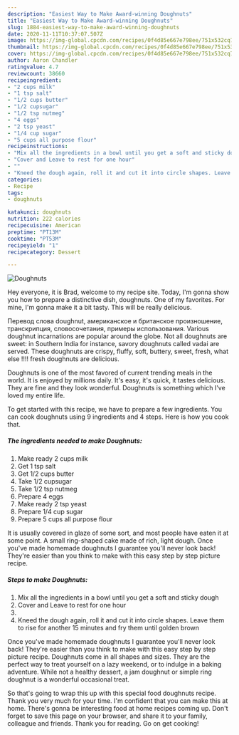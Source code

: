 ```yaml
---
description: "Easiest Way to Make Award-winning Doughnuts"
title: "Easiest Way to Make Award-winning Doughnuts"
slug: 1884-easiest-way-to-make-award-winning-doughnuts
date: 2020-11-11T10:37:07.507Z
image: https://img-global.cpcdn.com/recipes/0f4d85e667e798ee/751x532cq70/doughnuts-recipe-main-photo.jpg
thumbnail: https://img-global.cpcdn.com/recipes/0f4d85e667e798ee/751x532cq70/doughnuts-recipe-main-photo.jpg
cover: https://img-global.cpcdn.com/recipes/0f4d85e667e798ee/751x532cq70/doughnuts-recipe-main-photo.jpg
author: Aaron Chandler
ratingvalue: 4.7
reviewcount: 38660
recipeingredient:
- "2 cups milk"
- "1 tsp salt"
- "1/2 cups butter"
- "1/2 cupsugar"
- "1/2 tsp nutmeg"
- "4 eggs"
- "2 tsp yeast"
- "1/4 cup sugar"
- "5 cups all purpose flour"
recipeinstructions:
- "Mix all the ingredients in a bowl until you get a soft and sticky dough"
- "Cover and Leave to rest for one hour"
- ""
- "Kneed the dough again, roll it and cut it into circle shapes. Leave them to rise for another 15 minutes and fry them until golden brown"
categories:
- Recipe
tags:
- doughnuts

katakunci: doughnuts 
nutrition: 222 calories
recipecuisine: American
preptime: "PT13M"
cooktime: "PT53M"
recipeyield: "1"
recipecategory: Dessert

---
```



![Doughnuts](https://img-global.cpcdn.com/recipes/0f4d85e667e798ee/751x532cq70/doughnuts-recipe-main-photo.jpg)

Hey everyone, it is Brad, welcome to my recipe site. Today, I'm gonna show you how to prepare a distinctive dish, doughnuts. One of my favorites. For mine, I'm gonna make it a bit tasty. This will be really delicious.

Перевод слова doughnut, американское и британское произношение, транскрипция, словосочетания, примеры использования. Various doughnut incarnations are popular around the globe. Not all doughnuts are sweet: in Southern India for instance, savory doughnuts called vadai are served. These doughnuts are crispy, fluffy, soft, buttery, sweet, fresh, what else !!!! fresh doughnuts are delicious.

Doughnuts is one of the most favored of current trending meals in the world. It is enjoyed by millions daily. It's easy, it's quick, it tastes delicious. They are fine and they look wonderful. Doughnuts is something which I've loved my entire life.


To get started with this recipe, we have to prepare a few ingredients. You can cook doughnuts using 9 ingredients and 4 steps. Here is how you cook that.

<!--inarticleads1-->

##### The ingredients needed to make Doughnuts:

1. Make ready 2 cups milk
1. Get 1 tsp salt
1. Get 1/2 cups butter
1. Take 1/2 cupsugar
1. Take 1/2 tsp nutmeg
1. Prepare 4 eggs
1. Make ready 2 tsp yeast
1. Prepare 1/4 cup sugar
1. Prepare 5 cups all purpose flour


It is usually covered in glaze of some sort, and most people have eaten it at some point. A small ring-shaped cake made of rich, light dough. Once you&#39;ve made homemade doughnuts I guarantee you&#39;ll never look back! They&#39;re easier than you think to make with this easy step by step picture recipe. 

<!--inarticleads2-->

##### Steps to make Doughnuts:

1. Mix all the ingredients in a bowl until you get a soft and sticky dough
1. Cover and Leave to rest for one hour
1. 
1. Kneed the dough again, roll it and cut it into circle shapes. Leave them to rise for another 15 minutes and fry them until golden brown


Once you&#39;ve made homemade doughnuts I guarantee you&#39;ll never look back! They&#39;re easier than you think to make with this easy step by step picture recipe. Doughnuts come in all shapes and sizes. They are the perfect way to treat yourself on a lazy weekend, or to indulge in a baking adventure. While not a healthy dessert, a jam doughnut or simple ring doughnut is a wonderful occasional treat. 

So that's going to wrap this up with this special food doughnuts recipe. Thank you very much for your time. I'm confident that you can make this at home. There's gonna be interesting food at home recipes coming up. Don't forget to save this page on your browser, and share it to your family, colleague and friends. Thank you for reading. Go on get cooking!
